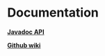 # Documentation

**[Javadoc API](https://eltos.github.io/SimpleDialogFragments/javadoc)**

**[Github wiki](https://github.com/eltos/SimpleDialogFragments/wiki)**



